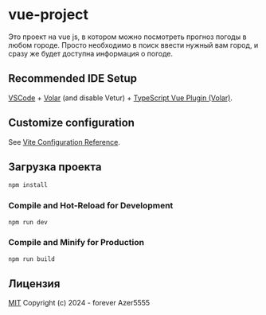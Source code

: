 # vue-project

Это проект на vue js, в котором можно посмотреть прогноз погоды в любом городе. Просто необходимо в поиск ввести нужный вам город, и сразу же будет доступна информация о погоде. 

## Recommended IDE Setup

[VSCode](https://code.visualstudio.com/) + [Volar](https://marketplace.visualstudio.com/items?itemName=Vue.volar) (and disable Vetur) + [TypeScript Vue Plugin (Volar)](https://marketplace.visualstudio.com/items?itemName=Vue.vscode-typescript-vue-plugin).

## Customize configuration

See [Vite Configuration Reference](https://vitejs.dev/config/).

## Загрузка проекта

```sh
npm install
```

### Compile and Hot-Reload for Development

```sh
npm run dev
```

### Compile and Minify for Production

```sh
npm run build
```

## Лицензия
[MIT](https://opensource.org/license/mit/) Copyright (c) 2024 - forever Azer5555
